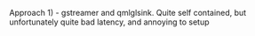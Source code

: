 Approach 1) - gstreamer and qmlglsink.
Quite self contained, but unfortunately quite bad latency, and annoying to setup
